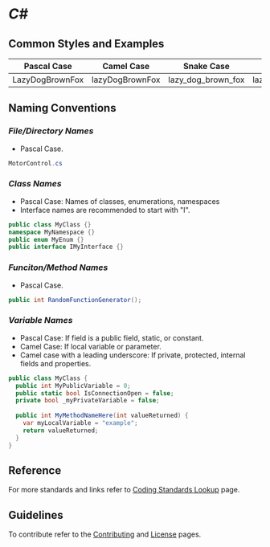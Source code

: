# *C&#35;*

## **Common Styles and Examples**

Pascal Case       | Camel Case      | Snake Case         |   Lower Case    |  Caps Case 
:----------------:|:---------------:|:------------------:|:---------------:|:----------------:
LazyDogBrownFox   | lazyDogBrownFox | lazy_dog_brown_fox | lazydogbrownfox | LAZYDOGBROWNFOX

## **Naming Conventions**

### *File/Directory Names*
* Pascal Case.
```C#
MotorControl.cs
```

### *Class Names*
* Pascal Case: Names of classes, enumerations, namespaces
* Interface names are recommended to start with "I".
```C#
public class MyClass {}
namespace MyNamespace {}
public enum MyEnum {}
public interface IMyInterface {}
```

### *Funciton/Method Names*
* Pascal Case.
```C# 
public int RandomFunctionGenerator();
```

### *Variable Names*
* Pascal Case: If field is a public field, static, or constant.
* Camel Case: If local variable or parameter.
* Camel case with a leading underscore: If private, protected, internal fields and properties. 
```C#
public class MyClass {
  public int MyPublicVariable = 0;
  public static bool IsConnectionOpen = false;
  private bool _myPrivateVariable = false;
  
  public int MyMethodNameHere(int valueReturned) {
    var myLocalVariable = "example";
    return valueReturned;
  }
}
```

## **Reference**
For more standards and links refer to [Coding Standards Lookup](README.md/#C&#35) page.

## **Guidelines**
To contribute refer to the [Contributing](guidelines/CONTRIBUTING.md) and [License](guidelines/LICENSE) pages.